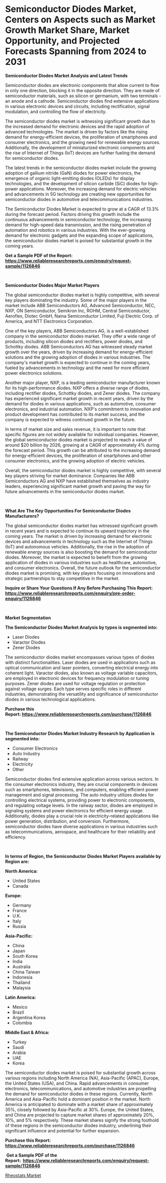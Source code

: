 <p><h1>Semiconductor Diodes Market, Centers on Aspects such as Market Growth Market Share, Market Opportunity, and Projected Forecasts Spanning from 2024 to 2031</h1></p><p><strong>Semiconductor Diodes Market Analysis and Latest Trends</strong></p>
<p><p>Semiconductor diodes are electronic components that allow current to flow in only one direction, blocking it in the opposite direction. They are made of semiconductor materials, such as silicon or germanium, with two terminals - an anode and a cathode. Semiconductor diodes find extensive applications in various electronic devices and circuits, including rectification, signal modulation, and controlling the flow of electricity.</p><p>The semiconductor diodes market is witnessing significant growth due to the increased demand for electronic devices and the rapid adoption of advanced technologies. The market is driven by factors like the rising demand for energy-efficient devices, the proliferation of smartphones and consumer electronics, and the growing need for renewable energy sources. Additionally, the development of miniaturized electronic components and the rise of Internet of Things (IoT) devices are further fueling the demand for semiconductor diodes.</p><p>The latest trends in the semiconductor diodes market include the growing adoption of gallium nitride (GaN) diodes for power electronics, the emergence of organic light-emitting diodes (OLEDs) for display technologies, and the development of silicon carbide (SiC) diodes for high-power applications. Moreover, the increasing demand for electric vehicles and advancements in 5G technology are creating new opportunities for semiconductor diodes in automotive and telecommunications industries.</p><p>The Semiconductor Diodes Market is expected to grow at a CAGR of 13.3% during the forecast period. Factors driving this growth include the continuous advancements in semiconductor technology, the increasing demand for high-speed data transmission, and the rising penetration of automation and robotics in various industries. With the ever-growing demand for electronic gadgets and the expanding scope of applications, the semiconductor diodes market is poised for substantial growth in the coming years.</p></p>
<p><strong>Get a Sample PDF of the Report:&nbsp; <a href="https://www.reliableresearchreports.com/enquiry/request-sample/1126846">https://www.reliableresearchreports.com/enquiry/request-sample/1126846</a></strong></p>
<p>&nbsp;</p>
<p><strong>Semiconductor Diodes Major Market Players</strong></p>
<p><p>The global semiconductor diodes market is highly competitive, with several key players dominating the industry. Some of the major players in the market include ABB Semiconductors AG, Advanced Semiconductor, NEC, NXP, ON Semiconductor, Semikron Inc, ROHM, Central Semiconductor, Aeroflex, Diotec GmbH, Naina Semiconductor Limited, Fuji Electric Corp. of America, and NTT Electronics Corporation.</p><p>One of the key players, ABB Semiconductors AG, is a well-established company in the semiconductor diodes market. They offer a wide range of products, including silicon diodes and rectifiers, power diodes, and Schottky diodes. ABB Semiconductors AG has witnessed steady market growth over the years, driven by increasing demand for energy-efficient solutions and the growing adoption of diodes in various industries. The company's market growth is expected to continue in the coming years, fueled by advancements in technology and the need for more efficient power electronics solutions.</p><p>Another major player, NXP, is a leading semiconductor manufacturer known for its high-performance diodes. NXP offers a diverse range of diodes, including rectifier diodes, Schottky diodes, and Zener diodes. The company has experienced significant market growth in recent years, driven by the demand for diodes in various applications, such as automotive, consumer electronics, and industrial automation. NXP's commitment to innovation and product development has contributed to its market success, and the company is expected to witness continued growth in the future.</p><p>In terms of market size and sales revenue, it is important to note that specific figures are not widely available for individual companies. However, the global semiconductor diodes market is projected to reach a value of around $20 billion by 2026, growing at a CAGR of approximately 4% during the forecast period. This growth can be attributed to the increasing demand for energy-efficient devices, the proliferation of smartphones and other consumer electronics, and the growing adoption of electric vehicles.</p><p>Overall, the semiconductor diodes market is highly competitive, with several key players striving for market dominance. Companies like ABB Semiconductors AG and NXP have established themselves as industry leaders, experiencing significant market growth and paving the way for future advancements in the semiconductor diodes market.</p></p>
<p>&nbsp;</p>
<p><strong>What Are The Key Opportunities For Semiconductor Diodes Manufacturers?</strong></p>
<p><p>The global semiconductor diodes market has witnessed significant growth in recent years and is expected to continue its upward trajectory in the coming years. The market is driven by increasing demand for electronic devices and advancements in technology such as the Internet of Things (IoT) and autonomous vehicles. Additionally, the rise in the adoption of renewable energy sources is also boosting the demand for semiconductor diodes. Moreover, the market is expected to benefit from the growing application of diodes in various industries such as healthcare, automotive, and consumer electronics. Overall, the future outlook for the semiconductor diodes market is promising, with key players focusing on innovations and strategic partnerships to stay competitive in the market.</p></p>
<p><strong>Inquire or Share Your Questions If Any Before Purchasing This Report: <a href="https://www.reliableresearchreports.com/enquiry/pre-order-enquiry/1126846">https://www.reliableresearchreports.com/enquiry/pre-order-enquiry/1126846</a></strong></p>
<p>&nbsp;</p>
<p><strong>Market Segmentation</strong></p>
<p><strong>The Semiconductor Diodes Market Analysis by types is segmented into:</strong></p>
<p><ul><li>Laser Diodes</li><li>Varactor Diodes</li><li>Zener Diodes</li></ul></p>
<p><p>The semiconductor diodes market encompasses various types of diodes with distinct functionalities. Laser diodes are used in applications such as optical communication and laser pointers, converting electrical energy into coherent light. Varactor diodes, also known as voltage variable capacitors, are employed in electronic devices for frequency modulation or tuning purposes. Zener diodes are used for voltage regulation or protection against voltage surges. Each type serves specific roles in different industries, demonstrating the versatility and significance of semiconductor diodes in various technological applications.</p></p>
<p><strong>Purchase this Report:&nbsp;<a href="https://www.reliableresearchreports.com/purchase/1126846">https://www.reliableresearchreports.com/purchase/1126846</a></strong></p>
<p>&nbsp;</p>
<p><strong>The Semiconductor Diodes Market Industry Research by Application is segmented into:</strong></p>
<p><ul><li>Consumer Electronics</li><li>Auto Industry</li><li>Railway</li><li>Electricity</li><li>Other</li></ul></p>
<p><p>Semiconductor diodes find extensive application across various sectors. In the consumer electronics industry, they are crucial components in devices such as smartphones, televisions, and computers, enabling efficient power management and signal processing. The auto industry utilizes diodes for controlling electrical systems, providing power to electronic components, and regulating voltage levels. In the railway sector, diodes are employed in signaling systems and power electronics for efficient energy usage. Additionally, diodes play a crucial role in electricity-related applications like power generation, distribution, and conversion. Furthermore, semiconductor diodes have diverse applications in various industries such as telecommunications, aerospace, and healthcare for their reliability and efficiency.</p></p>
<p>&nbsp;</p>
<p><strong>In terms of Region, the Semiconductor Diodes Market Players available by Region are:</strong></p>
<p>
    <p> <strong> North America: </strong>
        <ul>
            <li>United States</li>
            <li>Canada</li>
        </ul>
        </p> 
    <p> <strong> Europe: </strong>
        <ul>
            <li>Germany</li>
            <li>France</li>
            <li>U.K.</li>
            <li>Italy</li>
            <li>Russia</li>
        </ul>
        </p> 
    <p> <strong> Asia-Pacific: </strong>
        <ul>
            <li>China</li>
            <li>Japan</li>
            <li>South Korea</li>
            <li>India</li>
            <li>Australia</li>
            <li>China Taiwan</li>
            <li>Indonesia</li>
            <li>Thailand</li>
            <li>Malaysia</li>
        </ul>
        </p> 
    <p> <strong> Latin America: </strong>
        <ul>
            <li>Mexico</li>
            <li>Brazil</li>
            <li>Argentina Korea</li>
            <li>Colombia</li>
        </ul>
        </p> 
    <p> <strong> Middle East & Africa: </strong>
        <ul>
            <li>Turkey</li>
            <li>Saudi</li>
            <li>Arabia</li>
            <li>UAE</li>
            <li>Korea</li>
        </ul>
    </p>
    </p>
<p><p>The semiconductor diodes market is poised for substantial growth across various regions including North America (NA), Asia-Pacific (APAC), Europe, the United States (USA), and China. Rapid advancements in consumer electronics, telecommunications, and automotive industries are propelling the demand for semiconductor diodes in these regions. Currently, North America and Asia-Pacific hold a dominant position in the market. North America is anticipated to dominate with a market share of approximately 35%, closely followed by Asia-Pacific at 30%. Europe, the United States, and China are projected to capture market shares of approximately 20%, 10%, and 5% respectively. These market shares signify the strong foothold of these regions in the semiconductor diodes industry, underlining their significant influence and potential for further expansion.</p></p>
<p><strong>Purchase this Report: <a href="https://www.reliableresearchreports.com/purchase/1126846">https://www.reliableresearchreports.com/purchase/1126846</a></strong></p>
<p>&nbsp;<strong>Get a Sample PDF of the Report:&nbsp;&nbsp;<a href="https://www.reliableresearchreports.com/enquiry/request-sample/1126846">https://www.reliableresearchreports.com/enquiry/request-sample/1126846</a></strong></p>
<p><strong></strong></p>
<p><p><a href="https://github.com/kosella/Market-Research-Report-List-1/blob/main/rheostats-market.md">Rheostats Market</a></p></p>